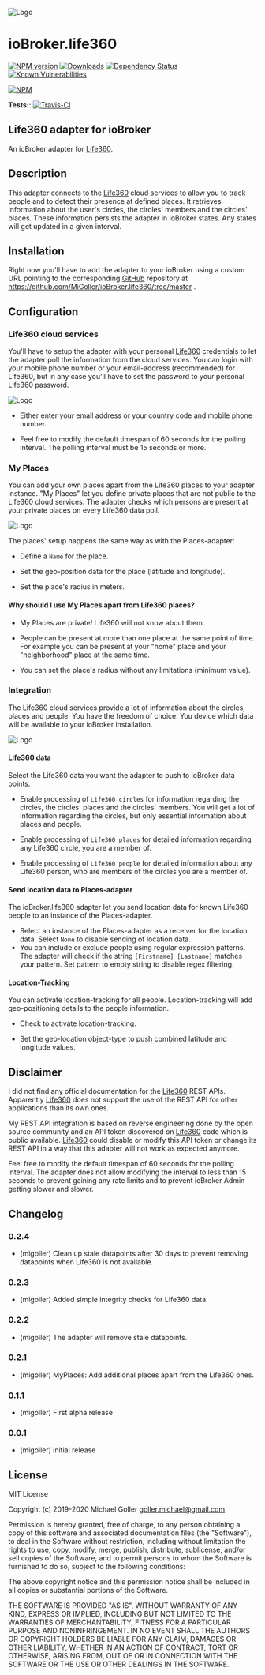 ![Logo](admin/life360.png)
# ioBroker.life360

[![NPM version](http://img.shields.io/npm/v/iobroker.life360.svg)](https://www.npmjs.com/package/iobroker.life360)
[![Downloads](https://img.shields.io/npm/dm/iobroker.life360.svg)](https://www.npmjs.com/package/iobroker.life360)
[![Dependency Status](https://img.shields.io/david/MiGoller/iobroker.life360.svg)](https://david-dm.org/MiGoller/iobroker.life360)
[![Known Vulnerabilities](https://snyk.io/test/github/MiGoller/ioBroker.life360/badge.svg)](https://snyk.io/test/github/MiGoller/ioBroker.life360)

[![NPM](https://nodei.co/npm/iobroker.life360.png?downloads=true)](https://nodei.co/npm/iobroker.life360/)

**Tests:**: [![Travis-CI](http://img.shields.io/travis/MiGoller/ioBroker.life360/master.svg)](https://travis-ci.org/MiGoller/ioBroker.life360)

## Life360 adapter for ioBroker

An ioBroker adapter for [Life360](https://www.life360.com).

## Description

This adapter connects to the [Life360](https://www.life360.com) cloud services to allow you to track people and to detect their presence at defined places. It retrieves information about the user's circles, the circles' members and the circles' places. These information persists the adapter in ioBroker states. Any states will get updated in a given interval.

## Installation

Right now you'll have to add the adapter to your ioBroker using a custom URL pointing to the corresponding [GitHub](https://github.com/) repository at https://github.com/MiGoller/ioBroker.life360/tree/master .

## Configuration



### Life360 cloud services

You'll have to setup the adapter with your personal [Life360](https://www.life360.com) credentials to let the adapter poll the information from the cloud services. You can login with your mobile phone number or your email-address (recommended) for Life360, but in any case you'll have to set the password to your personal Life360 password.

![Logo](admin/ioBroker.life360.settings.life360.png)

- Either enter your email address or your country code and mobile phone number.

- Feel free to modify the default timespan of 60 seconds for the polling interval. The polling interval must be 15 seconds or more.

### My Places

You can add your own places apart from the Life360 places to your adapter instance. "My Places" let you define private places that are not public to the Life360 cloud services. The adapter checks which persons are present at your private places on every Life360 data poll. 

![Logo](admin/ioBroker.life360.settings.myplaces.png)

The places' setup happens the same way as with the Places-adapter:
- Define a ```Name``` for the place.

- Set the geo-position data for the place (latitude and longitude).

- Set the place's radius in meters.

#### Why should I use My Places apart from Life360 places?
- My Places are private! Life360 will not know about them.

- People can be present at more than one place at the same point of time. For example you can be present at your "home" place and your "neighborhood" place at the same time.

- You can set the place's radius without any limitations (minimum value).

### Integration

The Life360 cloud services provide a lot of information about the circles, places and people. You have the freedom of choice. You device which data will be available to your ioBroker installation.

![Logo](admin/ioBroker.life360.settings.integration.png)

#### Life360 data

Select the Life360 data you want the adapter to push to ioBroker data points.
- Enable processing of ```Life360 circles``` for information regarding the circles, the circles' places and the circles' members. You will get a lot of information regarding the circles, but only essential information about places and people.

- Enable processing of ```Life360 places``` for detailed information regarding any Life360 circle, you are a member of.

- Enable processing of ```Life360 people``` for detailed information about any Life360 person, who are members of the circles you are a member of.

#### Send location data to Places-adapter

The ioBroker.life360 adapter let you send location data for known Life360 people to an instance of the Places-adapter.
- Select an instance of the Places-adapter as a receiver for the location data. Select ```None``` to disable sending of location data.
- You can include or exclude people using regular expression patterns. The adapter will check if the string ```[Firstname] [Lastname]``` matches your pattern. Set pattern to empty string to disable regex filtering.

#### Location-Tracking

You can activate location-tracking for all people. Location-tracking will add geo-positioning details to the people information.
- Check to activate location-tracking.

- Set the geo-location object-type to push combined latitude and longitude values.

## Disclaimer
I did not find any official documentation for the [Life360](https://www.life360.com) REST APIs. Apparently [Life360](https://www.life360.com) does not support the use of the REST API for other applications than its own ones.

My REST API integration is based on reverse engineering done by the open source community and an API token discovered on [Life360](https://www.life360.com) code which is public available. [Life360](https://www.life360.com) could disable or modify this API token or change its REST API in a way that this adapter will not work as expected anymore.

Feel free to modify the default timespan of 60 seconds for the polling interval. The adapter does not allow modifying the interval to less than 15 seconds to prevent gaining any rate limits and to prevent ioBroker Admin getting slower and slower.

## Changelog

### 0.2.4
* (migoller) Clean up stale datapoints after 30 days to prevent removing datapoints when Life360 is not available.

### 0.2.3
* (migoller) Added simple integrity checks for Life360 data.

### 0.2.2
* (migoller) The adapter will remove stale datapoints.

### 0.2.1
* (migoller) MyPlaces: Add additional places apart from the Life360 ones.

### 0.1.1
* (migoller) First alpha release

### 0.0.1
* (migoller) initial release

## License
MIT License

Copyright (c) 2019-2020 Michael Goller <goller.michael@gmail.com>

Permission is hereby granted, free of charge, to any person obtaining a copy
of this software and associated documentation files (the "Software"), to deal
in the Software without restriction, including without limitation the rights
to use, copy, modify, merge, publish, distribute, sublicense, and/or sell
copies of the Software, and to permit persons to whom the Software is
furnished to do so, subject to the following conditions:

The above copyright notice and this permission notice shall be included in all
copies or substantial portions of the Software.

THE SOFTWARE IS PROVIDED "AS IS", WITHOUT WARRANTY OF ANY KIND, EXPRESS OR
IMPLIED, INCLUDING BUT NOT LIMITED TO THE WARRANTIES OF MERCHANTABILITY,
FITNESS FOR A PARTICULAR PURPOSE AND NONINFRINGEMENT. IN NO EVENT SHALL THE
AUTHORS OR COPYRIGHT HOLDERS BE LIABLE FOR ANY CLAIM, DAMAGES OR OTHER
LIABILITY, WHETHER IN AN ACTION OF CONTRACT, TORT OR OTHERWISE, ARISING FROM,
OUT OF OR IN CONNECTION WITH THE SOFTWARE OR THE USE OR OTHER DEALINGS IN THE
SOFTWARE.